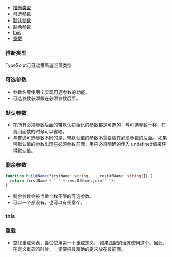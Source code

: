 
<!-- @import "[TOC]" {cmd="toc" depthFrom=1 depthTo=6 orderedList=false} -->

<!-- code_chunk_output -->

- [推断类型](#推断类型)
- [可选参数](#可选参数)
- [默认参数](#默认参数)
- [剩余参数](#剩余参数)
- [this](#this)
- [重载](#重载)

<!-- /code_chunk_output -->

### 推断类型
TypeScipt可自动推断返回值类型

### 可选参数
* 参数名旁使用 ? 实现可选参数的功能。
* 可选参数必须跟在必须参数后面。

### 默认参数
* 在所有必须参数后面的带默认初始化的参数都是可选的，与可选参数一样，在调用函数的时候可以省略。
* 与普通可选参数不同的是，带默认值的参数不需要放在必须参数的后面。 如果带默认值的参数出现在必须参数前面，用户必须明确的传入 undefined值来获得默认值。

### 剩余参数
```TypeScript
function buildName(firstName: string, ...restOfName: string[]) {
  return firstName + " " + restOfName.join(" ");
}
```
* 剩余参数会被当做个数不限的可选参数。
* 可以一个都没有，也可以有任意个。

### this


### 重载
* 查找重载列表，尝试使用第一个重载定义。 如果匹配的话就使用这个。因此，在定义重载的时候，一定要把最精确的定义放在最前面。